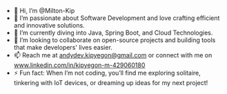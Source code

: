 - 👋 Hi, I’m @Milton-Kip
- 👀 I’m passionate about Software Development and love crafting efficient and innovative solutions.
- 🌱 I’m currently diving into Java, Spring Boot, and Cloud Technologies.
- 💞️  I’m looking to collaborate on open-source projects and building tools that make developers' lives easier.
- 📫 Reach me at andydev.kipyegon@gmail.com or connect with me on www.linkedin.com/in/kipyegon-m-429060180
- ⚡ Fun fact: When I’m not coding, you’ll find me exploring solitaire, tinkering with IoT devices, or dreaming up ideas for my next project!

<!---
Milton-Kip/Milton-Kip is a ✨ special ✨ repository because its `README.md` (this file) appears on your GitHub profile.
You can click the Preview link to take a look at your changes.
--->
